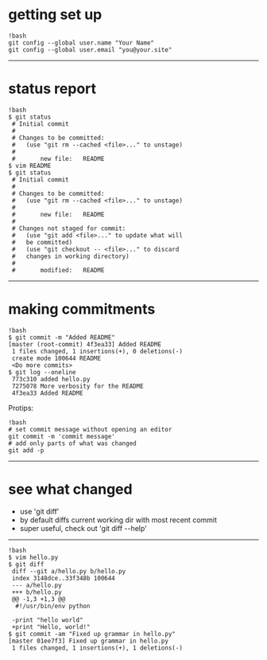 # getting set up
	!bash
	git config --global user.name "Your Name"
	git config --global user.email "you@your.site"

---

# status report

	!bash
	$ git status
	 # Initial commit
	 #
	 # Changes to be committed:
	 #   (use "git rm --cached <file>..." to unstage)
	 #
	 #       new file:   README
	$ vim README
	$ git status
	 # Initial commit
	 #
	 # Changes to be committed:
	 #   (use "git rm --cached <file>..." to unstage)
	 #
	 #       new file:   README
	 #
	 # Changes not staged for commit:
	 #   (use "git add <file>..." to update what will
	 #   be committed)
	 #   (use "git checkout -- <file>..." to discard
	 #   changes in working directory)
	 #
	 #       modified:   README

---

# making commitments
	!bash
	$ git commit -m "Added README"
	[master (root-commit) 4f3ea33] Added README
	 1 files changed, 1 insertions(+), 0 deletions(-)
	 create mode 100644 README
	 <Do more commits>
	$ git log --oneline
	 773c310 added hello.py
	 7275078 More verbosity for the README
	 4f3ea33 Added README

Protips:

	!bash
	# set commit message without opening an editor
	git commit -m 'commit message'
	# add only parts of what was changed
	git add -p

---

# see what changed #
* use 'git diff'
* by default diffs current working dir with most recent commit
* super useful, check out 'git diff --help'

---
	!bash
	$ vim hello.py
	$ git diff
	 diff --git a/hello.py b/hello.py
	 index 3148dce..33f348b 100644
	 --- a/hello.py
	 +++ b/hello.py
	 @@ -1,3 +1,3 @@
	  #!/usr/bin/env python
	
	 -print "hello world"
	 +print "Hello, world!"
	$ git commit -am "Fixed up grammar in hello.py"
	[master 01ee7f3] Fixed up grammar in hello.py
	 1 files changed, 1 insertions(+), 1 deletions(-)
